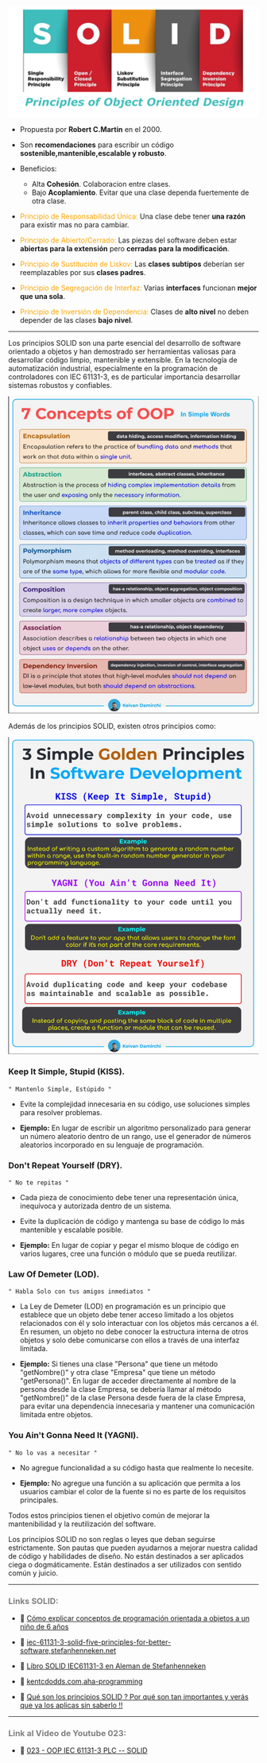 ![SOLID](../imagenes/SOLID.png)

- Propuesta por **Robert C.Martin** en el 2000.
- Son **recomendaciones** para escribir un código **sostenible,mantenible,escalable y robusto**.
- Beneficios:

    - Alta **Cohesión**. Colaboracion entre clases.
    - Bajo **Acoplamiento**. Evitar que una clase dependa fuertemente de otra clase.


- <span style="color:orange">Principio de Responsabilidad Única:</span> Una clase debe tener **una razón** para existir mas no para cambiar.
- <span style="color:orange">Principio de Abierto/Cerrado:</span> Las piezas del software deben estar **abiertas para la extensión** pero **cerradas para la modificación**.
- <span style="color:orange">Principio de Sustitución de Liskov:</span> Las **clases subtipos** deberían ser reemplazables por sus **clases padres**.
- <span style="color:orange">Principio de Segregación de Interfaz:</span> Varias **interfaces** funcionan **mejor que una sola**.
- <span style="color:orange">Principio de Inversión de Dependencia:</span> Clases de **alto nivel** no deben depender de las clases **bajo nivel**.
***
Los principios SOLID son una parte esencial del desarrollo de software orientado a objetos y han demostrado ser herramientas valiosas para desarrollar código limpio, mantenible y extensible. En la tecnología de automatización industrial, especialmente en la programación de controladores con IEC 61131-3, es de particular importancia desarrollar sistemas robustos y confiables.

![OOP__7_Concepts](../imagenes/OOP__7_Concepts.PNG)

Además de los principios SOLID, existen otros principios como:

![3_Simple_Golden_Principles In_Software_Development](../imagenes/3_Simple_Golden_Principles_In_Software_Development.PNG)

### Keep It Simple, Stupid (KISS).
```
" Mantenlo Simple, Estúpido "
```
- Evite la complejidad innecesaria en su código, use soluciones simples para resolver problemas.

- **Ejemplo:** En lugar de escribir un algoritmo personalizado para generar un número aleatorio dentro de un rango, use el generador de números aleatorios incorporado en su lenguaje de programación.

### Don't Repeat Yourself (DRY).
```
" No te repitas "
```
- Cada pieza de conocimiento debe tener una representación única, inequívoca y autorizada dentro de un sistema.

- Evite la duplicación de código y mantenga su base de código lo más mantenible y escalable posible.

- **Ejemplo:** En lugar de copiar y pegar el mismo bloque de código en varios lugares, cree una función o módulo que se pueda reutilizar.

### Law Of Demeter (LOD).
```
" Habla Solo con tus amigos inmediatos "
```
- La Ley de Demeter (LOD) en programación es un principio que establece que un objeto debe tener acceso limitado a los objetos relacionados con él y solo interactuar con los objetos más cercanos a él. En resumen, un objeto no debe conocer la estructura interna de otros objetos y solo debe comunicarse con ellos a través de una interfaz limitada.

- **Ejemplo:** Si tienes una clase "Persona" que tiene un método "getNombre()" y otra clase "Empresa" que tiene un método "getPersona()". En lugar de acceder directamente al nombre de la persona desde la clase Empresa, se debería llamar al método "getNombre()" de la clase Persona desde fuera de la clase Empresa, para evitar una dependencia innecesaria y mantener una comunicación limitada entre objetos.
### You Ain't Gonna Need It (YAGNI).
```
" No lo vas a necesitar "
```
- No agregue funcionalidad a su código hasta que realmente lo necesite.

- **Ejemplo:** No agregue una función a su aplicación que permita a los usuarios cambiar el color de la fuente si no es parte de los requisitos principales.


Todos estos principios tienen el objetivo común de mejorar la mantenibilidad y la reutilización del software.

Los principios SOLID no son reglas o leyes que deban seguirse estrictamente. Son pautas que pueden ayudarnos a mejorar nuestra calidad de código y habilidades de diseño. No están destinados a ser aplicados ciega o dogmáticamente. Están destinados a ser utilizados con sentido común y juicio.
***
### <span style="color:grey">Links SOLID:</span>
- 🔗 [Cómo explicar conceptos de programación orientada a objetos a un niño de 6 años](https://www.freecodecamp.org/news/object-oriented-programming-concepts-21bb035f7260/#:~:text=The%20four%20principles%20of%20object,abstraction%2C%20inheritance%2C%20and%20polymorphism.)

- 🔗 [iec-61131-3-solid-five-principles-for-better-software,stefanhenneken.net](https://stefanhenneken.net/2021/07/25/iec-61131-3-solid-five-principles-for-better-software/#more-1892)

- 🔗 [Libro SOLID IEC61131-3 en Aleman de Stefanhenneken](https://www.bod.de/buchshop/anwendung-der-solid-prinzipien-mit-der-iec-61131-3-stefan-henneken-9783757870706)

- 🔗 [kentcdodds.com,aha-programming](https://kentcdodds.com/blog/aha-programming)

- 🔗 [Qué son los principios SOLID ? Por qué son tan importantes y verás que ya los aplicas sin saberlo !!](https://www.youtube.com/watch?v=EbpM-i6GZjs)
***
### <span style="color:grey">Link al Video de Youtube 023:</span>
- 🔗 [023 - OOP IEC 61131-3 PLC -- SOLID](https://youtu.be/biuO9x512Zs)


